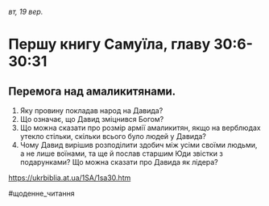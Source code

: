 
_вт, 19 вер._

# Першу книгу Самуїла, главу 30:6-30:31

## Перемога над амаликитянами.
1. Яку провину покладав народ на Давида?
2. Що означає, що Давид зміцнився Богом?
3. Що можна сказати про розмір армії амаликитян, якщо на верблюдах утекло стільки, скільки всього було людей у Давида?
4. Чому Давид вирішив розподілити здобич між усіми своїми людьми, а не лише воїнами, та ще й послав старшим Юди звістки з подарунками? Що можна сказати про Давида як лідера?

https://ukrbiblia.at.ua/1SA/1sa30.htm 

#щоденне_читання
